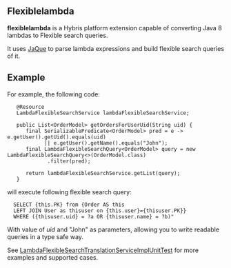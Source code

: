 
## Flexiblelambda
**flexiblelambda** is a Hybris platform extension capable of converting Java 8 lambdas to Flexible search queries.

It uses [JaQue](https://github.com/TrigerSoft/jaque) to parse lambda expressions and build flexible search queries of it.

## Example
For example, the following code:
```
   @Resource
   LambdaFlexibleSearchService lambdaFlexibleSearchService;
    
   public List<OrderModel> getOrdersForUserUid(String uid) {
      final SerializablePredicate<OrderModel> pred = e -> e.getUser().getUid().equals(uid)
            || e.getUser().getName().equals("John");
      final LambdaFlexibleSearchQuery<OrderModel> query = new LambdaFlexibleSearchQuery<>(OrderModel.class)
	         .filter(pred);

      return lambdaFlexibleSearchService.getList(query);
   }
```
 
will execute following flexible search query:
 
```
  SELECT {this.PK} from {Order AS this
  LEFT JOIN User as thisuser on {this.user}={thisuser.PK}} 
  WHERE ({thisuser.uid} = ?a OR {thisuser.name} = ?b)"
```
With value of *uid* and "John" as parameters, allowing you to write readable queries in a type safe way.

See [LambdaFlexibleSearchTranslationServiceImplUnitTest](https://github.com/homik/flexiblelambda/blob/master/testsrc/pl/homik/flexiblelambda/service/impl/LambdaFlexibleSearchTranslationServiceImplUnitTest.java) for more examples and supported cases.
